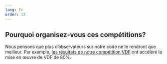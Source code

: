 ```yaml
---
lang: fr
order: 13
---
```


Pourquoi organisez-vous ces compétitions?
-----------------------

Nous pensons que plus d’observateurs sur notre code ne le rendront que meilleur. Par exemple, [les résultats de notre compétition VDF](https://www.chia.net/2019/01/17/chia-vdf-competition-round-1-results-and-announcements.en.html) ont accéléré la mise en œuvre de VDF de 80%.
